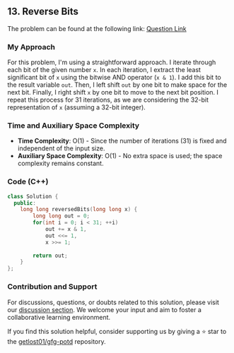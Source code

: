 ## 13. Reverse Bits

The problem can be found at the following link: [Question Link](https://www.geeksforgeeks.org/problems/reverse-bits3556/1)

### My Approach

For this problem, I'm using a straightforward approach. I iterate through each bit of the given number `x`. In each iteration, I extract the least significant bit of `x` using the bitwise AND operator (`x & 1`). I add this bit to the result variable `out`. Then, I left shift `out` by one bit to make space for the next bit. Finally, I right shift `x` by one bit to move to the next bit position. I repeat this process for 31 iterations, as we are considering the 32-bit representation of `x` (assuming a 32-bit integer).

### Time and Auxiliary Space Complexity

- **Time Complexity**: O(1) - Since the number of iterations (31) is fixed and independent of the input size.
- **Auxiliary Space Complexity**: O(1) - No extra space is used; the space complexity remains constant.

### Code (C++)

```cpp
class Solution {
  public:
    long long reversedBits(long long x) {
        long long out = 0;
        for(int i = 0; i < 31; ++i)
            out += x & 1,
            out <<= 1,
            x >>= 1;
            
        return out;
    }
};
```

### Contribution and Support

For discussions, questions, or doubts related to this solution, please visit our [discussion section](https://github.com/getlost01/gfg-potd/discussions). We welcome your input and aim to foster a collaborative learning environment.

If you find this solution helpful, consider supporting us by giving a ⭐ star to the [getlost01/gfg-potd](https://github.com/getlost01/gfg-potd) repository.